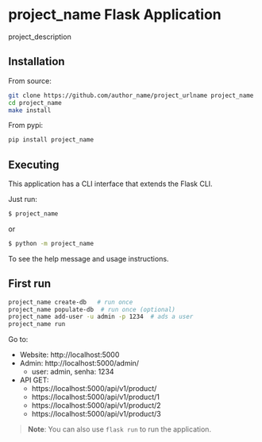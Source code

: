 # project_name Flask Application

project_description

## Installation

From source:

```bash
git clone https://github.com/author_name/project_urlname project_name
cd project_name
make install
```

From pypi:

```bash
pip install project_name
```

## Executing

This application has a CLI interface that extends the Flask CLI.

Just run:

```bash
$ project_name
```

or

```bash
$ python -m project_name
```

To see the help message and usage instructions.

## First run

```bash
project_name create-db   # run once
project_name populate-db  # run once (optional)
project_name add-user -u admin -p 1234  # ads a user
project_name run
```

Go to:

- Website: http://localhost:5000
- Admin: http://localhost:5000/admin/
  - user: admin, senha: 1234
- API GET:
  - https://localhost:5000/api/v1/product/
  - https://localhost:5000/api/v1/product/1
  - https://localhost:5000/api/v1/product/2
  - https://localhost:5000/api/v1/product/3


> **Note**: You can also use `flask run` to run the application.
